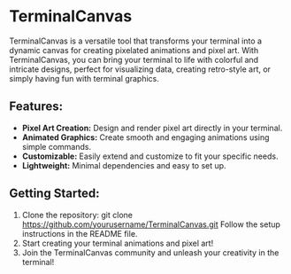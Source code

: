 # TerminalCanvas
TerminalCanvas is a versatile tool that transforms your terminal into a dynamic canvas for creating pixelated animations and pixel art. With TerminalCanvas, you can bring your terminal to life with colorful and intricate designs, perfect for visualizing data, creating retro-style art, or simply having fun with terminal graphics.

## Features:
* **Pixel Art Creation:** Design and render pixel art directly in your terminal.
* **Animated Graphics:** Create smooth and engaging animations using simple commands.
* **Customizable:** Easily extend and customize to fit your specific needs.
* **Lightweight:** Minimal dependencies and easy to set up.

## Getting Started:
1. Clone the repository: git clone https://github.com/yourusername/TerminalCanvas.git
Follow the setup instructions in the README file.
2. Start creating your terminal animations and pixel art!
3. Join the TerminalCanvas community and unleash your creativity in the terminal!